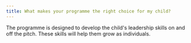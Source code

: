 ```yaml
---
title: What makes your programme the right choice for my child?
---
```

The programme is designed to develop the child's leadership skills on and off the pitch. These skills will help them grow as individuals.
